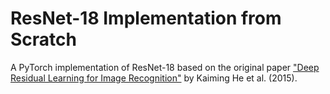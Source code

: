 # ResNet-18 Implementation from Scratch
A PyTorch implementation of ResNet-18 based on the original paper ["Deep Residual Learning for Image Recognition"](https://arxiv.org/abs/1512.03385) by Kaiming He et al. (2015).
